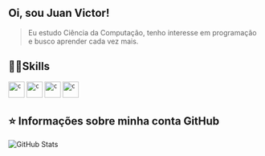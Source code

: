 ## Oi, sou <strong>Juan Victor!</strong>

> Eu estudo Ciência da Computação, tenho interesse em programação e busco aprender cada vez mais.



## 👨‍🎓Skills

<code><img height="32" src= "https://upload.wikimedia.org/wikipedia/commons/thumb/4/48/Windows_logo_-_2012_%28dark_blue%29.svg/2048px-Windows_logo_-_2012_%28dark_blue%29.svg.png" alt="c"/></code>
<code><img height="32" src= "https://upload.wikimedia.org/wikipedia/en/thumb/3/30/Java_programming_language_logo.svg/800px-Java_programming_language_logo.svg.png" alt="c"/></code>
<code><img height="32" src= "https://play-lh.googleusercontent.com/hLl_pWy-rbQgEpBukZrRNvX8K0-Eh5j9IXQ0IK24nvPzLncmJrYgpohQk0BpQrJYg2M" alt="c"/></code>
<code><img height="32" src= "https://www.android.com/static/2016/img/aife/homepage/history/2019_pt_br_1x.jpg" alt="c"/></code>

## ⭐ Informações sobre minha conta GitHub
![GitHub Stats](https://github-readme-stats.vercel.app/api?username=juanvpc&show_icons=true)
